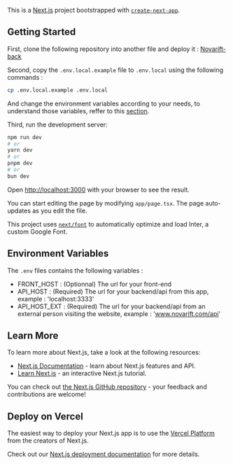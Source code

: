 This is a [Next.js](https://nextjs.org/) project bootstrapped with [`create-next-app`](https://github.com/vercel/next.js/tree/canary/packages/create-next-app).

## Getting Started

First, clone the following repository into another file and deploy it : [Novarift-back](https://github.com/AcePeed/novarift_backend)

Second, copy the `.env.local.example` file to `.env.local` using the following commands : 
```bash
cp .env.local.example .env.local
```
And change the environment variables according to your needs, to understand those variables, reffer to this [section](#environment-variables).

Third, run the development server:

```bash
npm run dev
# or
yarn dev
# or
pnpm dev
# or
bun dev
```

Open [http://localhost:3000](http://localhost:3000) with your browser to see the result.

You can start editing the page by modifying `app/page.tsx`. The page auto-updates as you edit the file.

This project uses [`next/font`](https://nextjs.org/docs/basic-features/font-optimization) to automatically optimize and load Inter, a custom Google Font.

## Environment Variables
The `.env` files contains the following variables : 

 - FRONT_HOST : (Optionnal) The url for your front-end
 - API_HOST : (Required) The url for your backend/api from this app, example : 'localhost:3333'
 - API_HOST_EXT : (Required) The url for your backend/api from an external person visiting the website, example : 'www.novarift.com/api'

## Learn More

To learn more about Next.js, take a look at the following resources:

- [Next.js Documentation](https://nextjs.org/docs) - learn about Next.js features and API.
- [Learn Next.js](https://nextjs.org/learn) - an interactive Next.js tutorial.

You can check out [the Next.js GitHub repository](https://github.com/vercel/next.js/) - your feedback and contributions are welcome!

## Deploy on Vercel

The easiest way to deploy your Next.js app is to use the [Vercel Platform](https://vercel.com/new?utm_medium=default-template&filter=next.js&utm_source=create-next-app&utm_campaign=create-next-app-readme) from the creators of Next.js.

Check out our [Next.js deployment documentation](https://nextjs.org/docs/deployment) for more details.
